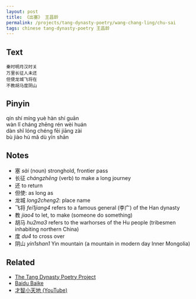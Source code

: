 ```yaml
---
layout: post
title: 《出塞》 王昌龄
permalink: /projects/tang-dynasty-poetry/wang-chang-ling/chu-sai
tags: chinese tang-dynasty-poetry 王昌龄
---
```


## Text


```
秦时明月汉时关
万里长征人未还
但使龙城飞将在
不教胡马度阴山
```

## Pinyin

qín shí míng yuè hàn shí guān<br />
wàn lǐ cháng zhēng rén wèi huán<br />
dàn shǐ lóng chéng fēi jiāng zài<br />
bù jiào hú mǎ dù yīn shān

## Notes

* 塞 *sài* (noun) stronghold, frontier pass
* 长征 *chánɡzhēnɡ* (verb) to make a long journey
* 还 to return
* 但使: as long as
* 龙城 *long2cheng2*: place name
* 飞将 *fei1jiang4* refers to a famous general (李广) of the Han dynasty
* 教 *jiao4* to let, to make (someone do something)
* 胡马 *hu2ma3* refers to the warhorses of the Hu people (tribesmen inhabiting northern China)
* 度 *du4* to cross over
* 阴山 *yin1shan1* Yin mountain (a mountain in modern day Inner Mongolia)


## Related

* [The Tang Dynasty Poetry Project](/projects/tang-dynasty-poetry-project)
* [Baidu Baike](https://baike.baidu.com/item/%E5%87%BA%E5%A1%9E/170)
* [才智小天地 (YouTube)](https://youtu.be/y0ftaDzYYaQ)
